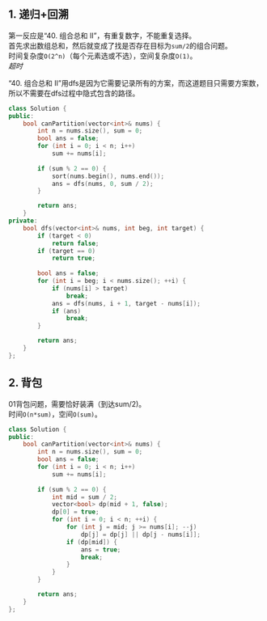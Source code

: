 ## 1. 递归+回溯
第一反应是“40. 组合总和 II”，有重复数字，不能重复选择。  
首先求出数组总和，然后就变成了找是否存在目标为`sum/2`的组合问题。  
时间复杂度`O(2^n)`（每个元素选或不选），空间复杂度`O(1)`。  
*超时*  
  
“40. 组合总和 II”用dfs是因为它需要记录所有的方案，而这道题目只需要方案数，所以不需要在dfs过程中隐式包含的路径。  
```cpp
class Solution {
public:
    bool canPartition(vector<int>& nums) {
        int n = nums.size(), sum = 0;
        bool ans = false;
        for (int i = 0; i < n; i++) 
            sum += nums[i];
        
        if (sum % 2 == 0) {
            sort(nums.begin(), nums.end());
            ans = dfs(nums, 0, sum / 2);
        }

        return ans;
    }
private:
    bool dfs(vector<int>& nums, int beg, int target) {
        if (target < 0)
            return false;
        if (target == 0)
            return true;
        
        bool ans = false;
        for (int i = beg; i < nums.size(); ++i) {
            if (nums[i] > target)
                break;
            ans = dfs(nums, i + 1, target - nums[i]);
            if (ans)
                break;
        }

        return ans;
    }
};
```
  
## 2. 背包
01背包问题，需要恰好装满（到达sum/2)。  
时间`O(n*sum)`，空间`O(sum)`。  
```cpp
class Solution {
public:
    bool canPartition(vector<int>& nums) {
        int n = nums.size(), sum = 0;
        bool ans = false;
        for (int i = 0; i < n; i++)
            sum += nums[i];
        
        if (sum % 2 == 0) {
            int mid = sum / 2;
            vector<bool> dp(mid + 1, false);
            dp[0] = true;
            for (int i = 0; i < n; ++i) {
                for (int j = mid; j >= nums[i]; --j)
                    dp[j] = dp[j] || dp[j - nums[i]];
                if (dp[mid]) {
                    ans = true;
                    break;
                }
            }
        }

        return ans;
    }
};
```